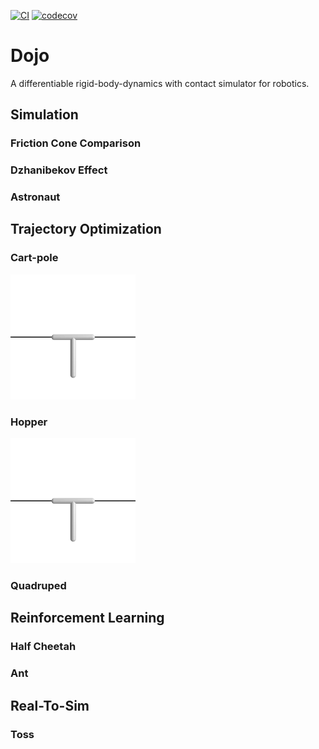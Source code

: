 [![CI](https://github.com/DojoSim/Dojo.jl/actions/workflows/CI.yml/badge.svg)](https://github.com/DojoSim/Dojo.jl/actions/workflows/CI.yml)
[![codecov](https://codecov.io/gh/DojoSim/Dojo.jl/branch/master/graph/badge.svg?token=NMS3JQZ2OE)](https://codecov.io/gh/DojoSim/Dojo.jl) 

# Dojo
A differentiable rigid-body-dynamics with contact simulator for robotics.

## Simulation 

### Friction Cone Comparison 

### Dzhanibekov Effect

### Astronaut

## Trajectory Optimization 

### Cart-pole 
<img src="examples/animations/cartpole_max.gif" alt="drawing" width="200"/>

### Hopper 
<img src="examples/animations/cartpole_max.gif" alt="drawing" width="200"/>

### Quadruped 

## Reinforcement Learning 

### Half Cheetah 

### Ant

## Real-To-Sim

### Toss
